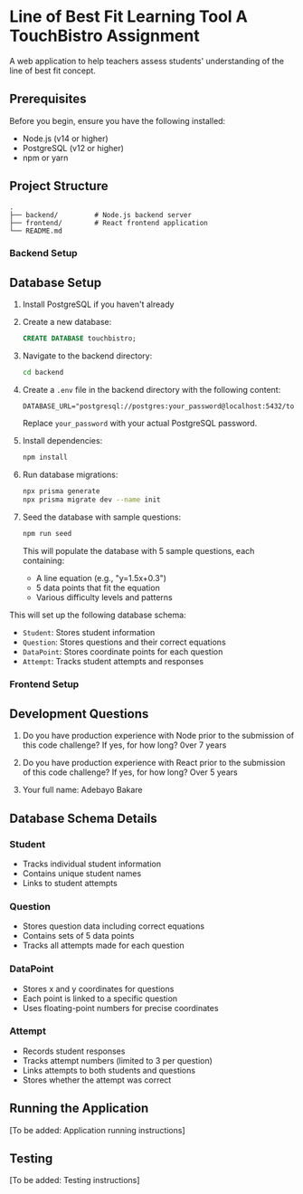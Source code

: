 # Line of Best Fit Learning Tool A TouchBistro Assignment

A web application to help teachers assess students' understanding of the line of best fit concept.

## Prerequisites

Before you begin, ensure you have the following installed:
- Node.js (v14 or higher)
- PostgreSQL (v12 or higher)
- npm or yarn

## Project Structure

```
.
├── backend/         # Node.js backend server
├── frontend/        # React frontend application
└── README.md
```
### Backend Setup
## Database Setup

1. Install PostgreSQL if you haven't already
2. Create a new database:
   ```sql
   CREATE DATABASE touchbistro;
   ```

3. Navigate to the backend directory:
   ```bash
   cd backend
   ```

4. Create a `.env` file in the backend directory with the following content:
   ```
   DATABASE_URL="postgresql://postgres:your_password@localhost:5432/touchbistro"
   ```
   Replace `your_password` with your actual PostgreSQL password.

5. Install dependencies:
   ```bash
   npm install
   ```

6. Run database migrations:
   ```bash
   npx prisma generate
   npx prisma migrate dev --name init
   ```

7. Seed the database with sample questions:
   ```bash
   npm run seed
   ```
   This will populate the database with 5 sample questions, each containing:
   - A line equation (e.g., "y=1.5x+0.3")
   - 5 data points that fit the equation
   - Various difficulty levels and patterns

This will set up the following database schema:
- `Student`: Stores student information
- `Question`: Stores questions and their correct equations
- `DataPoint`: Stores coordinate points for each question
- `Attempt`: Tracks student attempts and responses

### Frontend Setup

## Development Questions

1. Do you have production experience with Node prior to the submission of this code challenge? If yes, for how long? 0ver 7 years


2. Do you have production experience with React prior to the submission of this code challenge? If yes, for how long? Over 5 years


3. Your full name: Adebayo Bakare

## Database Schema Details

### Student
- Tracks individual student information
- Contains unique student names
- Links to student attempts

### Question
- Stores question data including correct equations
- Contains sets of 5 data points
- Tracks all attempts made for each question

### DataPoint
- Stores x and y coordinates for questions
- Each point is linked to a specific question
- Uses floating-point numbers for precise coordinates

### Attempt
- Records student responses
- Tracks attempt numbers (limited to 3 per question)
- Links attempts to both students and questions
- Stores whether the attempt was correct

## Running the Application

[To be added: Application running instructions]

## Testing

[To be added: Testing instructions]